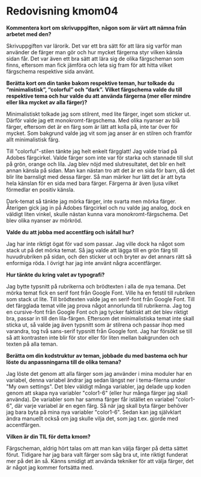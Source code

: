 ---
---
Redovisning kmom04
=========================

**Kommentera kort om skrivuppgiften, någon som är värt att nämna från arbetet med den?**


Skrivuppgiften var lärorik. Det var ett bra sätt för att lära sig varför man använder de färger man gör och hur mycket färgerna styr vilken känsla sidan får. Det var även ett bra sätt att lära sig de olika färgscheman som finns, eftersom man fick jämföra och leta sig fram för att hitta vilket färgschema respektive sida använt.

**Berätta kort om din tanke bakom respektive teman, hur tolkade du “minimalistisk”, “colorful” och “dark”.**
**Vilket färgschema valde du till respektive tema och hur valde du att använda färgerna (mer eller mindre eller lika mycket av alla färger)?**


Minimalistiskt tolkade jag som stilrent, med lite färger, inget som sticker ut. Därför valde jag ett monokromt-färgschema. Med olika nyanser av blå färger, eftersom det är en färg som är lätt att kolla på, inte tar över för mycket. Som bakgrund valde jag vit som jag anser är en stilren och framför allt minimalistisk färg.

Till "colorful"-stilen tänkte jag helt enkelt färgglatt! Jag valde triad på Adobes färgcirkel. Valde färger som inte var för starka och stannade till slut på grön, orange och lila. Jag blev nöjd med slutresultatet, det blir en helt annan känsla på sidan. Man kan nästan tro att det är en sida för barn, då det blir lite barnsligt med dessa färger. Så man märker hur lätt det är att byta hela känslan för en sida med bara färger. Färgerna är även ljusa vilket förmedlar en positiv känsla.

Dark-temat så tänkte jag mörka färger, inte svarta men mörka färger. Återigen gick jag in på Adobes färgcirkel och nu valde jag analog, dock en väldigt liten vinkel, skulle nästan kunna vara monokromt-färgschema. Det blev olika nyanser av mörkröd.


**Valde du att jobba med accentfärg och isåfall hur?**


Jag har inte riktigt ögat för vad som passar. Jag ville dock ha något som stack ut på det mörka temat. Så jag valde att lägga till en grön färg till huvudrubriken på sidan, och den sticker ut och bryter av det annars rätt så enformiga röda. I övrigt har jag inte använt några accentfärger.

**Hur tänkte du kring valet av typografi?**


Jag bytte typsnitt på rubrikerna och brödtexten i alla de nya temana. Det mörka temat fick en serif font från Google Font. Ville ha en fetstil till rubriken som stack ut lite. Till brödtexten valde jag en serif-font från Google Font.
Till det färgglada temat ville jag prova något annorlunda till rubrikerna. Jag tog en cursive-font från Google Font och jag tycker faktiskt att det blev riktigt bra, passar in till den lila-färgen.
Eftersom det minimalistiska temat inte skall sticka ut, så valde jag även typsnitt som är stilrena och passar ihop med varandra, tog två sans-serif typsnitt från Google font. Jag har försökt se till så att kontrasten inte blir för stor eller för liten mellan bakgrunden och texten på alla teman.


**Berätta om din kodstruktur av teman, jobbade du med bastema och hur löste du anpassningarna till de olika temana?**


Jag löste det genom att alla färger som jag använder i mina moduler har en variabel, denna variabel ändrar jag sedan längst ner i tema-filerna under "My own settings". Det blev väldigt många variabler, jag delade upp koden genom att skapa nya variabler "color1-6" (eller hur många färger jag skall använda). De variabler som har samma färger får istället en variabel "color1-6", där varje variabel är en egen färg. Så när jag skall byta färger behöver jag bara byta på mina nya variabler "color1-6". Sedan kan jag självklart ändra manuellt också om jag skulle vilja det, som jag t.ex. gjorde med accentfärgen.


**Vilken är din TIL för detta kmom?**


Färgscheman, aldrig hört talas om att man kan välja färger på detta sättet förut. Tidigare har jag bara valt färger som såg bra ut, inte riktigt funderat mer på det än så. Känns smidigt att använda tekniker för att välja färger, det är något jag kommer fortsätta med.
